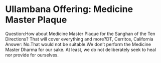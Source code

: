 # Ullambana Offering: Medicine Master Plaque

Question:How about Medicine Master Plaque for the Sanghan of the Ten Directions? That will cover everything and more?​DT, Cerritos, California       Answer: No.That would not be suitable.​We don’t perform the Medicine Master Dharma for our sake. At least, we do not deliberately seek to heal nor provide for ourselves.